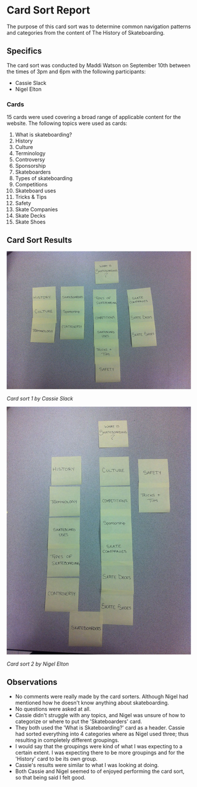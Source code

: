 # Card Sort Report

The purpose of this card sort was to determine common navigation patterns and categories from the content of The History of Skateboarding.

## Specifics

The card sort was conducted by Maddi Watson on September 10th between the times of 3pm and 6pm with the following participants:

- Cassie Slack
- Nigel Elton

### Cards

15 cards were used covering a broad range of applicable content for the website. The following topics were used as cards:

1. What is skateboarding?
2. History
3. Culture
4. Terminology
5. Controversy
6. Sponsorship
7. Skateboarders
8. Types of skateboarding
9. Competitions
10. Skateboard uses
11. Tricks & Tips
12. Safety
13. Skate Companies
14. Skate Decks
15. Skate Shoes

## Card Sort Results

![Card sort 1 results](card-sort-1.jpg)

*Card sort 1 by Cassie Slack*

![Card sort 2 results](card-sort-2.jpg)

*Card sort 2 by Nigel Elton*

## Observations

- No comments were really made by the card sorters. Although Nigel had mentioned how he doesn't know anything about skateboarding.
- No questions were asked at all.
- Cassie didn't struggle with any topics, and Nigel was unsure of how to categorize or where to put the 'Skateboarders' card.
- They both used the 'What is Skateboarding?' card as a header. Cassie had sorted everything into 4 categories where as Nigel used three; thus resulting in completely different groupings.
- I would say that the groupings were kind of what I was expecting to a certain extent. I was expecting there to be more groupings and for the 'History' card to be its own group.
- Cassie's results were similar to what I was looking at doing.
- Both Cassie and Nigel seemed to of enjoyed performing the card sort, so that being said I felt good.